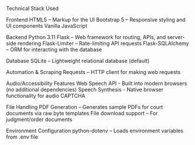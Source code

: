 Technical Stack Used

Frontend
HTML5 – Markup for the UI
Bootstrap 5 – Responsive styling and UI components
Vanilla JavaScript  


Backend
Python 3.11
Flask – Web framework for routing, APIs, and server-side rendering
Flask-Limiter – Rate-limiting API requests
Flask-SQLAlchemy – ORM for interacting with the database

Database
SQLite – Lightweight relational database (default)

Automation & Scraping
Requests – HTTP client for making web requests

Audio/Accessibility Features
Web Speech API                 - Built into modern browsers (no additional dependencies)
Speech Synthesis               - Native browser functionality for audio CAPTCHA


File Handling
PDF Generation – Generates sample PDFs for court documents via raw byte templates
File download support – For judgment/order documents

Environment Configuration
python-dotenv – Loads environment variables from .env file
